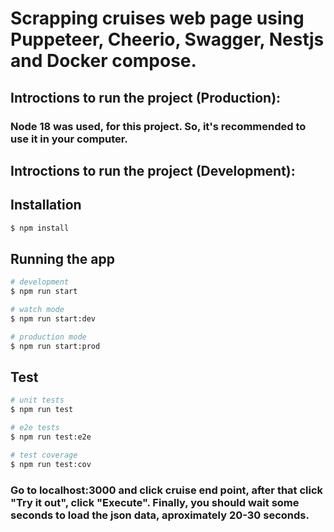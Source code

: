 # Scrapping cruises web page using Puppeteer, Cheerio, Swagger, Nestjs and Docker compose.

## Introctions to run the project (Production):
### Node 18 was used, for this project. So, it's recommended to use it in your computer.

## Introctions to run the project (Development):

## Installation

```bash
$ npm install
```

## Running the app

```bash
# development
$ npm run start

# watch mode
$ npm run start:dev

# production mode
$ npm run start:prod
```

## Test

```bash
# unit tests
$ npm run test

# e2e tests
$ npm run test:e2e

# test coverage
$ npm run test:cov
```
### Go to localhost:3000 and click cruise end point, after that click "Try it out", click "Execute". Finally, you should wait some seconds to load the json data, aproximately 20-30 seconds.
